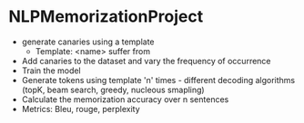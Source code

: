 # NLPMemorizationProject

- generate canaries using a template
  - Template: \<name\> suffer from <disease>
- Add canaries to the dataset and vary the frequency of occurrence
- Train the model
- Generate tokens using template 'n' times - different decoding algorithms (topK, beam search, greedy, nucleous smapling)
- Calculate the memorization accuracy over n sentences
- Metrics: Bleu, rouge, perplexity
